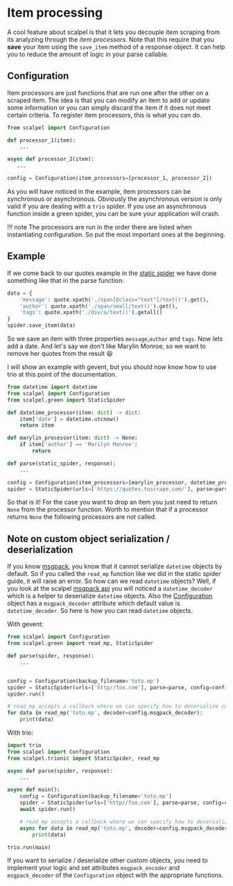 # Item processing

A cool feature about scalpel is that it lets you decouple item scraping from its analyzing through the *item processors*.
Note that this require that you **save** your item using the `save_item` method of a response object. It can help
you to reduce the amount of logic in your parse callable.

## Configuration

Item processors are just functions that are run one after the other on a scraped item. The idea is that you can modify
an item to add or update some information or you can simply discard the item if it does not meet certain criteria.
To register item processors, this is what you can do.

```python
from scalpel import Configuration

def processor_1(item):
    ...

async def processor_2(item):
   ...

config = Configuration(item_processors=[processor_1, processor_2])
```

As you will have noticed in the example, item processors can be synchronous or asynchronous. Obviously the asynchronous
version is only valid if you are dealing with a `trio` spider. If you use an asynchronous function inside a green spider,
you can be sure your application will crash.

!!! note
    The processors are run in the order there are listed when instantiating configuration. So put the most important
    ones at the beginning.
    
## Example

If we come back to our quotes example in the [static spider](static-spider.md) we have done something like that in the
parse function:

```python
data = {
    'message': quote.xpath('./span[@class="text"]/text()').get(),
    'author': quote.xpath('./span/small/text()').get(),
    'tags': quote.xpath('./div/a/text()').getall()
}
spider.save_item(data)
```

So we save an item with three properties `message`,`author` and `tags`. Now lets add a date. And let's say we don't like
Marylin Monroe, so we want to remove her quotes from the result 😆

I will show an example with gevent, but you should now know how to use trio at this point of the documentation.

```python
from datetime import datetime
from scalpel import Configuration
from scalpel.green import StaticSpider

def datetime_processor(item: dict) -> dict:
    item['date'] = datetime.utcnow()
    return item

def marylin_processor(item: dict) -> None:
    if item['author'] == 'Marilyn Monroe':
        return

def parse(static_spider, response):
    ...

config = Configuration(item_processors=[marylin_processor, datetime_processor])
spider = StaticSpider(urls=['https://quotes.toscrape.com/'], parse=parse, config=config)
```

So that is it! For the case you want to drop an item you just need to return `None` from the processor function. Worth
to mention that if a processor returns `None` the following processors are not called.

## Note on custom object serialization / deserialization

If you know [msgpack](https://pypi.org/project/msgpack/), you know that it cannot serialize `datetime` objects by
default. So if you called the `read_mp` function like we did in the static spider guide, it will raise an error.
So how can we read `datetime` objects? Well, if you look at the scalpel [msgpack api](api.md#msgpack) you will noticed
a `datetime_decoder` which is a helper to deserialize `datetime` objects. Also the [Configuration](api.md#configuration)
object has a `msgpack_decoder` attribute which default value is `datetime_decoder`. So here is how you can read
`datetime` objects.

With gevent:

```python
from scalpel import Configuration
from scalpel.green import read_mp, StaticSpider

def parse(spider, response):
    ...


config = Configuration(backup_filename='toto.mp')
spider = StaticSpider(urls=['http//foo.com'], parse=parse, config=config)
spider.run()

# read_mp accepts a callback where we can specify how to deserialize custom objects in msgpack
for data in read_mp('toto.mp', decoder=config.msgpack_decoder):
    print(data)
```

With trio:

```python
import trio
from scalpel import Configuration
from scalpel.trionic import StaticSpider, read_mp

async def parse(spider, response):
    ...

async def main():
    config = Configuration(backup_filename='toto.mp')
    spider = StaticSpider(urls=['http//foo.com'], parse=parse, config=config)
    await spider.run()

    # read_mp accepts a callback where we can specify how to deserialize custom objects in msgpack
    async for data in read_mp('toto.mp', decoder=config.msgpack_decoder):
        print(data)

trio.run(main)
```

If you want to serialize / deserialize other custom objects, you need to implement your logic and set attributes
`msgpack_encoder` and `msgpack_decoder` of the `Configuration` object with the appropriate functions.